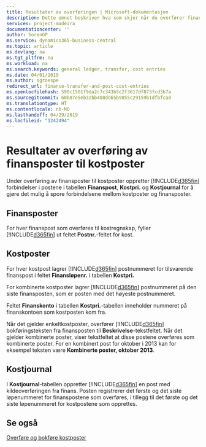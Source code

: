 ```yaml
---
title: Resultater av overføringen | Microsoft-dokumentasjon
description: Dette emnet beskriver hva som skjer når du overfører finansposter til kostposter.
services: project-madeira
documentationcenter: ''
author: SorenGP
ms.service: dynamics365-business-central
ms.topic: article
ms.devlang: na
ms.tgt_pltfrm: na
ms.workload: na
ms.search.keywords: general ledger, transfer, cost entries
ms.date: 04/01/2019
ms.author: sgroespe
redirect_url: finance-transfer-and-post-cost-entries
ms.openlocfilehash: 590c1501f9da2c7c343b5c2f3617df873fcd3b7a
ms.sourcegitcommit: 60b87e5eb32bb408dd65b9855c29159b1dfbfca8
ms.translationtype: HT
ms.contentlocale: nb-NO
ms.lasthandoff: 04/29/2019
ms.locfileid: "1242494"
---
```

# <a name="results-of-transferring-general-ledger-entries-to-cost-entries"></a>Resultater av overføring av finansposter til kostposter
Under overføring av finansposter til kostposter oppretter [!INCLUDE[d365fin](includes/d365fin_md.md)] forbindelser i postene i tabellen **Finanspost**, **Kostpri.** og **Kostjournal** for å gjøre det mulig å spore forbindelsene mellom kostposter og finansposter.  

## <a name="general-ledger-entries"></a>Finansposter  
For hver finanspost som overføres til kostregnskap, fyller [!INCLUDE[d365fin](includes/d365fin_md.md)] ut feltet **Postnr.**-feltet for kost.  

## <a name="cost-entries"></a>Kostposter  
For hver kostpost lagrer [!INCLUDE[d365fin](includes/d365fin_md.md)] postnummeret for tilsvarende finanspost i feltet **Finansløpenr.** i tabellen **Kostpri.**  

For kombinerte kostposter lagrer [!INCLUDE[d365fin](includes/d365fin_md.md)] postnummeret på den siste finansposten, som er posten med det høyeste postnummeret.  

Feltet **Finanskonto** i tabellen **Kostpri.**-tabellen inneholder nummeret på finanskontoen som kostposten kom fra.  

Når det gjelder enkeltkostposter, overfører [!INCLUDE[d365fin](includes/d365fin_md.md)] bokføringsteksten fra finansposten til **Beskrivelse**-tekstfeltet. Når det gjelder kombinerte poster, viser tekstfeltet at disse postene overføres som kombinerte poster. For en kombinert post for oktober i 2013 kan for eksempel teksten være **Kombinerte poster, oktober 2013**.  

## <a name="cost-register"></a>Kostjournal  
I **Kostjournal**-tabellen oppretter [!INCLUDE[d365fin](includes/d365fin_md.md)] en post med kildeoverføringen fra finans. Posten registrerer det første og det siste løpenummeret for finanspostene som overføres, i tillegg til det første og det siste løpenummeret for kostpostene som opprettes.  

## <a name="see-also"></a>Se også  
[Overføre og bokføre kostposter](finance-transfer-and-post-cost-entries.md)   
